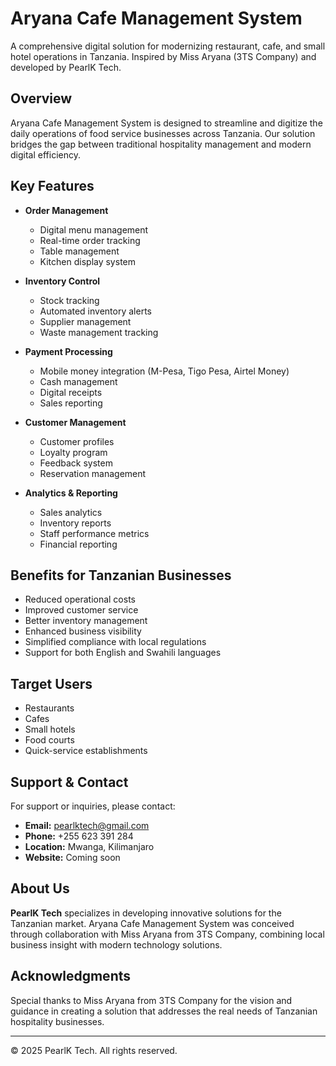 # Aryana Cafe Management System

A comprehensive digital solution for modernizing restaurant, cafe, and small hotel operations in Tanzania. Inspired by Miss Aryana (3TS Company) and developed by PearlK Tech.

## Overview

Aryana Cafe Management System is designed to streamline and digitize the daily operations of food service businesses across Tanzania. Our solution bridges the gap between traditional hospitality management and modern digital efficiency.

## Key Features

- **Order Management**
  - Digital menu management
  - Real-time order tracking
  - Table management
  - Kitchen display system

- **Inventory Control**
  - Stock tracking
  - Automated inventory alerts
  - Supplier management
  - Waste management tracking

- **Payment Processing**
  - Mobile money integration (M-Pesa, Tigo Pesa, Airtel Money)
  - Cash management
  - Digital receipts
  - Sales reporting

- **Customer Management**
  - Customer profiles
  - Loyalty program
  - Feedback system
  - Reservation management

- **Analytics & Reporting**
  - Sales analytics
  - Inventory reports
  - Staff performance metrics
  - Financial reporting

## Benefits for Tanzanian Businesses

- Reduced operational costs
- Improved customer service
- Better inventory management
- Enhanced business visibility
- Simplified compliance with local regulations
- Support for both English and Swahili languages

## Target Users

- Restaurants
- Cafes
- Small hotels
- Food courts
- Quick-service establishments

## Support & Contact

For support or inquiries, please contact:

- **Email:** pearlktech@gmail.com
- **Phone:** +255 623 391 284
- **Location:** Mwanga, Kilimanjaro
- **Website:** Coming soon

## About Us

**PearlK Tech** specializes in developing innovative solutions for the Tanzanian market. Aryana Cafe Management System was conceived through collaboration with Miss Aryana from 3TS Company, combining local business insight with modern technology solutions.

## Acknowledgments

Special thanks to Miss Aryana from 3TS Company for the vision and guidance in creating a solution that addresses the real needs of Tanzanian hospitality businesses.

---

© 2025 PearlK Tech. All rights reserved.
